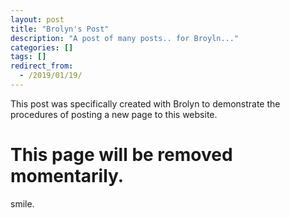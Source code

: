 ```yaml
---
layout: post
title: "Brolyn's Post"
description: "A post of many posts.. for Broyln..."
categories: []
tags: []
redirect_from:
  - /2019/01/19/
---
```


This post was specifically created with Brolyn to demonstrate the procedures of posting a new page to this website.

# This page will be removed momentarily.


smile.
